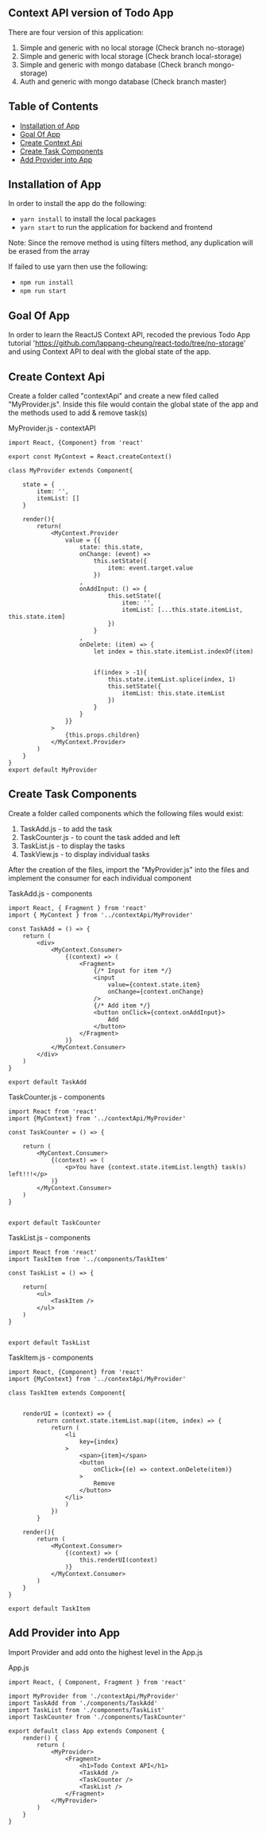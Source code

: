 ## Context API version of Todo App

There are four version of this application:
1. Simple and generic with no local storage (Check branch no-storage)
2. Simple and generic with local storage (Check branch local-storage)
3. Simple and generic with mongo database (Check branch mongo-storage)
4. Auth and generic with mongo database (Check branch master)

## Table of Contents
- [Installation of App](#installation-of-app)
- [Goal Of App](#goal-of-app)
- [Create Context Api](#create-context-api)
- [Create Task Components](#create-task-components)
- [Add Provider into App](#add-provider-into-app)

## Installation of App

In order to install the app do the following:

* `yarn install` to install the local packages
* `yarn start` to run the application for backend and frontend

Note: Since the remove method is using filters method, any duplication will be erased from the array

If failed to use yarn then use the following:

* `npm run install`
* `npm run start`

## Goal Of App

In order to learn the ReactJS Context API, recoded the previous Todo App tutorial 'https://github.com/lappang-cheung/react-todo/tree/no-storage'
and using Context API to deal with the global state of the app.

## Create Context Api

Create a folder called "contextApi" and create a new filed called "MyProvider.js". Inside this file would contain the global state of the app and
the methods used to add & remove task(s)

MyProvider.js - contextAPI
~~~~
import React, {Component} from 'react'

export const MyContext = React.createContext()

class MyProvider extends Component{

    state = {
        item: '',
        itemList: []
    }

    render(){
        return(
            <MyContext.Provider
                value = {{
                    state: this.state,
                    onChange: (event) => 
                        this.setState({
                            item: event.target.value
                        })
                    ,
                    onAddInput: () => {
                            this.setState({
                                item: '',
                                itemList: [...this.state.itemList, this.state.item]
                            })
                        }
                    ,
                    onDelete: (item) => {
                        let index = this.state.itemList.indexOf(item)
                        

                        if(index > -1){
                            this.state.itemList.splice(index, 1)
                            this.setState({
                                itemList: this.state.itemList
                            })
                        }
                    }
                }}
            >
                {this.props.children}
            </MyContext.Provider>
        )
    }
}
export default MyProvider
~~~~

## Create Task Components

Create a folder called components which the following files would exist:

1. TaskAdd.js - to add the task
2. TaskCounter.js - to count the task added and left
3. TaskList.js - to display the tasks
4. TaskView.js - to display individual tasks

After the creation of the files, import the "MyProvider.js" into the files and implement the consumer for each individual component

TaskAdd.js - components
~~~~
import React, { Fragment } from 'react'
import { MyContext } from '../contextApi/MyProvider'

const TaskAdd = () => {
    return (
        <div>
            <MyContext.Consumer>
                {(context) => (
                    <Fragment>
                        {/* Input for item */}
                        <input
                            value={context.state.item}
                            onChange={context.onChange} 
                        />
                        {/* Add item */}
                        <button onClick={context.onAddInput}>
                            Add
                        </button>
                    </Fragment>
                )}
            </MyContext.Consumer>
        </div>
    )
}

export default TaskAdd
~~~~

TaskCounter.js - components
~~~~
import React from 'react'
import {MyContext} from '../contextApi/MyProvider'

const TaskCounter = () => {

    return (
        <MyContext.Consumer>
            {(context) => (
                <p>You have {context.state.itemList.length} task(s) left!!!</p>
            )}
        </MyContext.Consumer>
    )
}


export default TaskCounter
~~~~

TaskList.js - components
~~~~
import React from 'react'
import TaskItem from '../components/TaskItem'

const TaskList = () => {

    return(
        <ul>
            <TaskItem />
        </ul>
    )
}


export default TaskList
~~~~

TaskItem.js - components
~~~~
import React, {Component} from 'react'
import {MyContext} from '../contextApi/MyProvider'

class TaskItem extends Component{
    

    renderUI = (context) => {
        return context.state.itemList.map((item, index) => {
            return (
                <li 
                    key={index}
                >
                    <span>{item}</span>
                    <button
                        onClick={(e) => context.onDelete(item)}
                    >
                        Remove
                    </button>
                </li>
                )
            })
        }

    render(){
        return (
            <MyContext.Consumer>
                {(context) => (
                    this.renderUI(context)
                )}
            </MyContext.Consumer>
        )    
    }      
}

export default TaskItem
~~~~

## Add Provider into App

Import Provider and add onto the highest level in the App.js

App.js
~~~~
import React, { Component, Fragment } from 'react'

import MyProvider from './contextApi/MyProvider'
import TaskAdd from './components/TaskAdd'
import TaskList from './components/TaskList'
import TaskCounter from './components/TaskCounter'

export default class App extends Component {
    render() {
        return (
            <MyProvider>
                <Fragment>
                    <h1>Todo Context API</h1>
                    <TaskAdd />
                    <TaskCounter />
                    <TaskList />
                </Fragment>
            </MyProvider>
        )
    }
}
~~~~